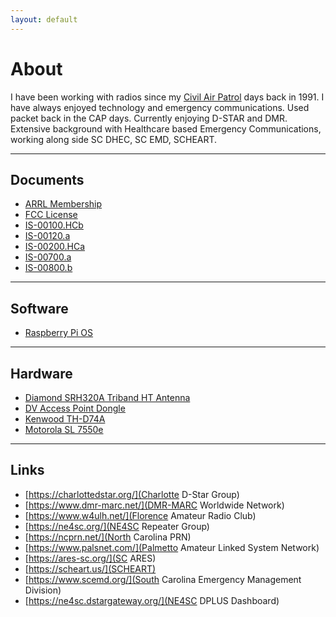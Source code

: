 ```yaml
---
layout: default
---
```


# About

I have been working with radios since my <a href="https://www.gocivilairpatrol.com/" target="_blank" rel="noopener">Civil Air Patrol</a> days back in 1991. I have always enjoyed technology and emergency communications. Used packet back in the CAP days. Currently enjoying D-STAR and DMR. Extensive background with Healthcare based Emergency Communications, working along side SC DHEC, SC EMD, SCHEART.

* * *

## Documents

*   [ARRL Membership](/documents/KJ4DIA_ARRL_Membership_Certificate.pdf)
*   [FCC License](/documents/KJ4DIA.pdf)
*   [IS-00100.HCb](/documents/IS-100.HCb.pdf)
*   [IS-00120.a](/documents/IS-120a.pdf)
*   [IS-00200.HCa](/documents/IS-200.HCa.pdf)
*   [IS-00700.a](/documents/IS-700a.pdf)
*   [IS-00800.b](/documents/IS-800b.pdf)

* * *

## Software

*   [Raspberry Pi OS](https://www.raspberrypi.org/downloads/)

* * *

## Hardware

*   [Diamond SRH320A Triband HT Antenna](https://www.diamondantenna.net/srh320a.html)
*   [DV Access Point Dongle](http://www.dvapdongle.com/DV_Access_Point_Dongle/Home.html)
*   [Kenwood TH-D74A](https://www.kenwood.com/usa/com/amateur/th-d74a/)
*   [Motorola SL 7550e](https://www.motorolasolutions.com/content/dam/msi/docs/products/two-way-radios/mototrbo/portable-radios/sl7000e/SL7000e_DataSheet.pdf)

* * *

## Links

*   [https://charlottedstar.org/](Charlotte D-Star Group)
*   [https://www.dmr-marc.net/](DMR-MARC Worldwide Network)
*   [https://www.w4ulh.net/](Florence Amateur Radio Club)
*   [https://ne4sc.org/](NE4SC Repeater Group)
*   [https://ncprn.net/](North Carolina PRN)
*   [https://www.palsnet.com/](Palmetto Amateur Linked System Network)
*   [https://ares-sc.org/](SC ARES)
*   [https://scheart.us/](SCHEART)
*   [https://www.scemd.org/](South Carolina Emergency Management Division)
*   [https://ne4sc.dstargateway.org/](NE4SC DPLUS Dashboard)
